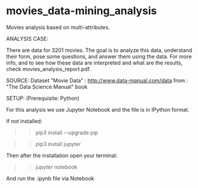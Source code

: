 # movies_data-mining_analysis

Movies analysis based on multi-attributes.

ANALYSIS CASE:

There are data for 3201 movies. The goal is to analyze this data, understand their form, pose some questions, and answer them
using the data. For more info, and to see how these data are interpreted and what are the results, check movies_analysis_report.pdf.

SOURCE:
Dataset "Movie Data" : http://www.data-manual.com/data from : "The Data Science Manual" book
              
SETUP: (Prerequisite: Python)

For this analysis we use Jupyter Notebook and the file is in IPython format. 

If not installed:

>> pip3 install --upgrade pip

>> pip3 install jupyter

Then after the installation open your terminal:

>> jupyter notebook

And run the .ipynb file via Notebook
